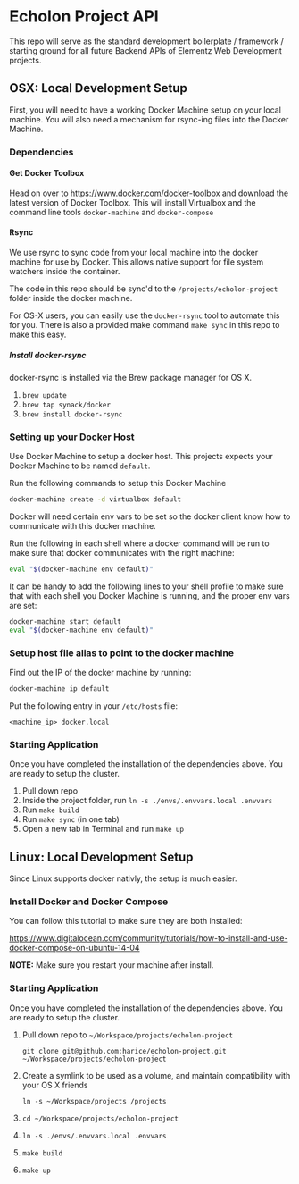 # Echolon Project API

This repo will serve as the standard development boilerplate / framework / starting ground for all future Backend APIs of Elementz Web Development projects.

## OSX: Local Development Setup

First, you will need to have a working Docker Machine setup on your local machine. You will also need a mechanism for rsync-ing files into the Docker Machine.

### Dependencies

#### Get Docker Toolbox

Head on over to https://www.docker.com/docker-toolbox and download the latest version of Docker Toolbox. This will install Virtualbox and the command line tools `docker-machine` and `docker-compose`

#### Rsync

We use rsync to sync code from your local machine into the docker machine for use by Docker. This allows native support for file system watchers inside the container.

The code in this repo should be sync'd to the `/projects/echolon-project` folder inside the docker machine.

For OS-X users, you can easily use the `docker-rsync` tool to automate this for you. There is also a provided make command `make sync` in this repo to make this easy.

##### Install docker-rsync

docker-rsync is installed via the Brew package manager for OS X.

1. `brew update`
2. `brew tap synack/docker`
3. `brew install docker-rsync`

### Setting up your Docker Host

Use Docker Machine to setup a docker host. This projects expects your Docker Machine to be named `default`.

Run the following commands to setup this Docker Machine

```bash
docker-machine create -d virtualbox default
```

Docker will need certain env vars to be set so the docker client know how to communicate with this docker machine.

Run the following in each shell where a docker command will be run to make sure that docker communicates with the right machine:

```bash
eval "$(docker-machine env default)"
```

It can be handy to add the following lines to your shell profile to make sure that with each shell you Docker Machine is running, and the proper env vars are set:

```bash
docker-machine start default
eval "$(docker-machine env default)"
```

### Setup host file alias to point to the docker machine

Find out the IP of the docker machine by running:

```bash
docker-machine ip default
```

Put the following entry in your `/etc/hosts` file:

```
<machine_ip> docker.local
```

### Starting Application

Once you have completed the installation of the dependencies above. You are ready to setup the cluster.

1. Pull down repo
2. Inside the project folder, run `ln -s ./envs/.envvars.local .envvars`
2. Run `make build`
3. Run `make sync` (in one tab)
4. Open a new tab in Terminal and run `make up`

## Linux: Local Development Setup

Since Linux supports docker nativly, the setup is much easier.

### Install Docker and Docker Compose

You can follow this tutorial to make sure they are both installed:

https://www.digitalocean.com/community/tutorials/how-to-install-and-use-docker-compose-on-ubuntu-14-04

**NOTE:** Make sure you restart your machine after install.

### Starting Application

Once you have completed the installation of the dependencies above. You are ready to setup the cluster.

1. Pull down repo to `~/Workspace/projects/echolon-project`

    `git clone git@github.com:harice/echolon-project.git ~/Workspace/projects/echolon-project`

2. Create a symlink to be used as a volume, and maintain compatibility with your OS X friends

    `ln -s ~/Workspace/projects /projects`

3. `cd ~/Workspace/projects/echolon-project`
4. `ln -s ./envs/.envvars.local .envvars`
5. `make build`
6. `make up`
